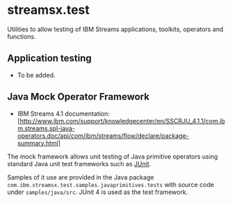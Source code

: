 # streamsx.test

Utilities to allow testing of IBM Streams applications, toolkits, operators and functions.

## Application testing

* To be added.

## Java Mock Operator Framework

 * IBM Streams 4.1 documentation: [http://www.ibm.com/support/knowledgecenter/en/SSCRJU_4.1.1/com.ibm.streams.spl-java-operators.doc/api/com/ibm/streams/flow/declare/package-summary.html]

The mock framework allows unit testing of Java primitive operators using standard Java unit test frameworks such as [JUnit](http://junit.org/junit4/).

Samples of it use are provided in the Java package `com.ibm.streamsx.test.samples.javaprimitives.tests` with source code under `samples/java/src`. JUnit 4 is used as the test framework.

 
